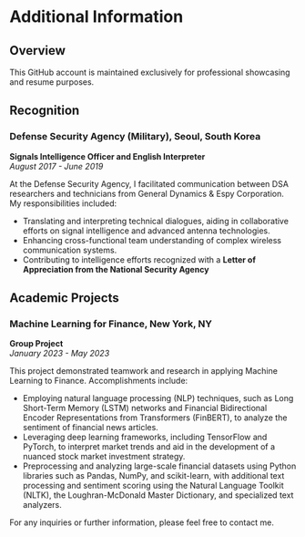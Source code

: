 # Additional Information

## Overview
This GitHub account is maintained exclusively for professional showcasing and resume purposes.

## Recognition

### Defense Security Agency (Military), Seoul, South Korea
**Signals Intelligence Officer and English Interpreter**  
_August 2017 - June 2019_

At the Defense Security Agency, I facilitated communication between DSA researchers and technicians from General Dynamics & Espy Corporation. My responsibilities included:

- Translating and interpreting technical dialogues, aiding in collaborative efforts on signal intelligence and advanced antenna technologies.
- Enhancing cross-functional team understanding of complex wireless communication systems.
- Contributing to intelligence efforts recognized with a **Letter of Appreciation from the National Security Agency**

## Academic Projects

### Machine Learning for Finance, New York, NY
**Group Project**  
_January 2023 - May 2023_

This project demonstrated teamwork and research in applying Machine Learning to Finance. Accomplishments include:

- Employing natural language processing (NLP) techniques, such as Long Short-Term Memory (LSTM) networks and Financial Bidirectional Encoder Representations from Transformers (FinBERT), to analyze the sentiment of financial news articles.
- Leveraging deep learning frameworks, including TensorFlow and PyTorch, to interpret market trends and aid in the development of a nuanced stock market investment strategy.
- Preprocessing and analyzing large-scale financial datasets using Python libraries such as Pandas, NumPy, and scikit-learn, with additional text processing and sentiment scoring using the Natural Language Toolkit (NLTK), the Loughran-McDonald Master Dictionary, and specialized text analyzers.

For any inquiries or further information, please feel free to contact me.
